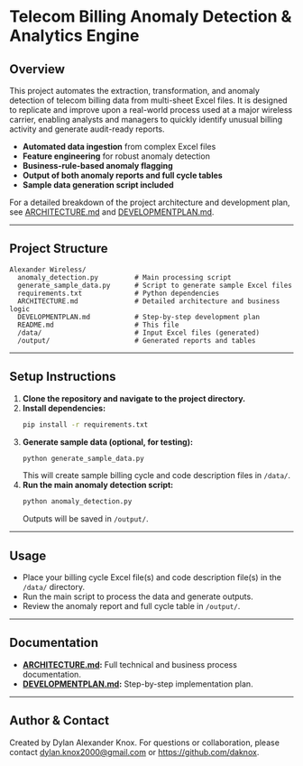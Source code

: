 # Telecom Billing Anomaly Detection & Analytics Engine

## Overview
This project automates the extraction, transformation, and anomaly detection of telecom billing data from multi-sheet Excel files. It is designed to replicate and improve upon a real-world process used at a major wireless carrier, enabling analysts and managers to quickly identify unusual billing activity and generate audit-ready reports.

- **Automated data ingestion** from complex Excel files
- **Feature engineering** for robust anomaly detection
- **Business-rule-based anomaly flagging**
- **Output of both anomaly reports and full cycle tables**
- **Sample data generation script included**

For a detailed breakdown of the project architecture and development plan, see [ARCHITECTURE.md](./ARCHITECTURE.md) and [DEVELOPMENTPLAN.md](./DEVELOPMENTPLAN.md).

---

## Project Structure

```
Alexander Wireless/
  anomaly_detection.py         # Main processing script
  generate_sample_data.py      # Script to generate sample Excel files
  requirements.txt             # Python dependencies
  ARCHITECTURE.md              # Detailed architecture and business logic
  DEVELOPMENTPLAN.md           # Step-by-step development plan
  README.md                    # This file
  /data/                       # Input Excel files (generated)
  /output/                     # Generated reports and tables
```

---

## Setup Instructions

1. **Clone the repository and navigate to the project directory.**
2. **Install dependencies:**
   ```bash
   pip install -r requirements.txt
   ```
3. **Generate sample data (optional, for testing):**
   ```bash
   python generate_sample_data.py
   ```
   This will create sample billing cycle and code description files in `/data/`.
4. **Run the main anomaly detection script:**
   ```bash
   python anomaly_detection.py
   ```
   Outputs will be saved in `/output/`.

---

## Usage
- Place your billing cycle Excel file(s) and code description file(s) in the `/data/` directory.
- Run the main script to process the data and generate outputs.
- Review the anomaly report and full cycle table in `/output/`.

---

## Documentation
- **[ARCHITECTURE.md](./ARCHITECTURE.md):** Full technical and business process documentation.
- **[DEVELOPMENTPLAN.md](./DEVELOPMENTPLAN.md):** Step-by-step implementation plan.

---

## Author & Contact
Created by Dylan Alexander Knox. For questions or collaboration, please contact dylan.knox2000@gmail.com or https://github.com/daknox. 